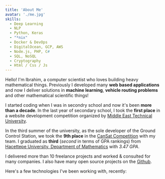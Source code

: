 ```yaml
---
title: 'About Me'
avatar: './me.jpg'
skills:
  - Deep Learning
  - NLP
  - Python, Keras
  - "*nix"
  - Docker & DevOps
  - DigitalOcean, GCP, AWS
  - Node.js, PHP, C#
  - SQL, NoSQL
  - Cryptography
  - Html / Css / Js
---
```


Hello! I'm Ibrahim, a computer scientist who loves building heavy mathematical things. Previously I developed many **web based applications** and now I deliver solutions in **machine learning**, **vehicle routing problems** and other mathematical scientific things!

I started coding when I was in secondry school and now it's been **more than a decade**. In the last year of secondary school, I took the **first place** in a website development competition organized by [Middle East Technical University](https://metu.edu.tr).

In the third summer of the university, as the sole developer of the Ground Control Station, we took the **9th place** in the [CanSat Competition](http://www.cansatcompetition.com) with my team. I graduated as **third** (*second* in terms of GPA rankings) from [Hacettepe University, Department of Mathematics](http://www.mat.hacettepe.edu.tr/index-en.html) with *3.47 GPA*.

I delivered more than 10 freelance projects and worked & consulted for many companies. I also have many open source projects on the [Github](https://github.com/iedmrc).

Here's a few technologies I've been working with, recently:
